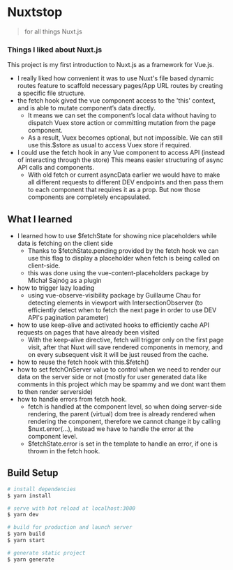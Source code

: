 # Nuxtstop

> for all things Nuxt.js

### Things I liked about Nuxt.js

This project is my first introduction to Nuxt.js as a framework for Vue.js.

- I really liked how convenient it was to use Nuxt's file based dynamic routes feature to scaffold necessary pages/App URL routes by creating a specific file structure.
- the fetch hook gived the vue component access to the 'this' context, and is able to mutate component’s data directly.
  - It means we can set the component’s local data without having to dispatch Vuex store action or committing mutation from the page component.
  - As a result, Vuex becomes optional, but not impossible. We can still use this.$store as usual to access Vuex store if required.
- I could use the fetch hook in any Vue component to access API (instead of interacting through the store) This means easier structuring of async API calls and components.
  - With old fetch or current asyncData earlier we would have to make all different requests to different DEV endpoints and then pass them to each component that requires it as a prop. But now those components are completely encapsulated.

## What I learned

- I learned how to use $fetchState for showing nice placeholders while data is fetching on the client side
  - Thanks to $fetchState.pending provided by the fetch hook we can use this flag to display a placeholder when fetch is being called on client-side.
  - this was done using the vue-content-placeholders package by Michał Sajnóg as a plugin
- how to trigger lazy loading
  - using vue-observe-visibility package by Guillaume Chau for detecting elements in viewport with IntersectionObserver (to efficiently detect when to fetch the next page in order to use DEV API's pagination parameter)
- how to use keep-alive and activated hooks to efficiently cache API requests on pages that have already been visited
  - With the keep-alive directive, fetch will trigger only on the first page visit, after that Nuxt will save rendered components in memory, and on every subsequent visit it will be just reused from the cache.
- how to reuse the fetch hook with this.$fetch()
- how to set fetchOnServer value to control when we need to render our data on the server side or not (mostly for user generated data like comments in this project which may be spammy and we dont want them to then render serverside)
- how to handle errors from fetch hook.
  - fetch is handled at the component level, so when doing server-side rendering, the parent (virtual) dom tree is already rendered when rendering the component, therefore we cannot change it by calling $nuxt.error(...), instead we have to handle the error at the component level.
  - $fetchState.error is set in the template to handle an error, if one is thrown in the fetch hook.

## Build Setup

```bash
# install dependencies
$ yarn install

# serve with hot reload at localhost:3000
$ yarn dev

# build for production and launch server
$ yarn build
$ yarn start

# generate static project
$ yarn generate
```
